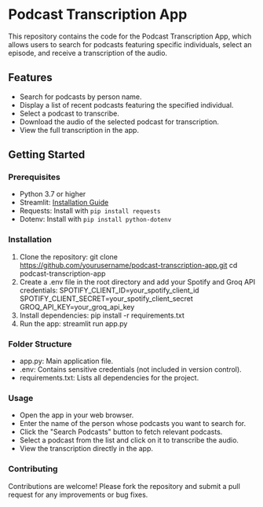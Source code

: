 # Podcast Transcription App

This repository contains the code for the Podcast Transcription App, which allows users to search for podcasts featuring specific individuals, select an episode, and receive a transcription of the audio.

## Features

- Search for podcasts by person name.
- Display a list of recent podcasts featuring the specified individual.
- Select a podcast to transcribe.
- Download the audio of the selected podcast for transcription.
- View the full transcription in the app.

## Getting Started

### Prerequisites

- Python 3.7 or higher
- Streamlit: [Installation Guide](https://docs.streamlit.io/library/getting-started/installation)
- Requests: Install with `pip install requests`
- Dotenv: Install with `pip install python-dotenv`

### Installation

1. Clone the repository:
   git clone https://github.com/yourusername/podcast-transcription-app.git
   cd podcast-transcription-app
2. Create a .env file in the root directory and add your Spotify and Groq API credentials:
    SPOTIFY_CLIENT_ID=your_spotify_client_id
    SPOTIFY_CLIENT_SECRET=your_spotify_client_secret
    GROQ_API_KEY=your_groq_api_key
3.  Install dependencies:
    pip install -r requirements.txt
4.  Run the app:
    streamlit run app.py


### Folder Structure
- app.py: Main application file.
- .env: Contains sensitive credentials (not included in version control).
- requirements.txt: Lists all dependencies for the project.


### Usage
- Open the app in your web browser.
- Enter the name of the person whose podcasts you want to search for.
- Click the "Search Podcasts" button to fetch relevant podcasts.
- Select a podcast from the list and click on it to transcribe the audio.
- View the transcription directly in the app.


### Contributing
Contributions are welcome! Please fork the repository and submit a pull request for any improvements or bug fixes.

